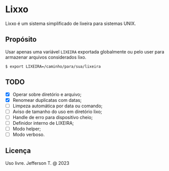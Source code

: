 # Lixxo
Lixxo é um sistema simplificado de lixeira para sistemas UNIX. 
## Propósito
Usar apenas uma variável `LIXEIRA` exportada globalmente ou pelo user para armazenar arquivos considerados lixo.
```
$ export LIXEIRA=/caminho/para/sua/lixeira
```
## TODO
- [x] Operar sobre diretório e arquivo;
- [x] Renomear duplicatas com datas;
- [ ] Limpeza automática por data ou comando;
- [ ] Aviso de tamanho do uso em diretório lixo;
- [ ] Handle de erro para dispositivo cheio;
- [ ] Definidor interno de LIXEIRA;
- [ ] Modo helper;
- [ ] Modo verboso.
## Licença
Uso livre.
Jefferson T. @ 2023
